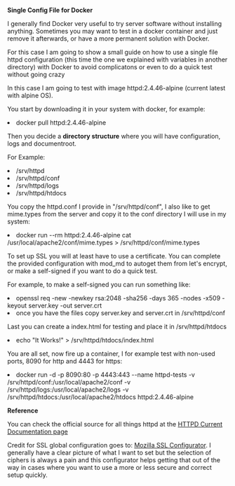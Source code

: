 <b>Single Config File for Docker</b>

<p>I generally find Docker very useful to try server software without installing anything. Sometimes you may want to test in a docker container and just remove it afterwards, or have a more permanent solution with Docker.</p>

<p>For this case I am going to show a small guide on how to use a single file httpd configuration (this time the one we explained with variables in another directory) with Docker to avoid complicatons or even to do a quick test without going crazy</p>

<p>In this case I am going to test with image httpd:2.4.46-alpine (current latest with alpine OS).

<p>You start by downloading it in your system with docker, for example:</p>
<li>docker pull httpd:2.4.46-alpine</li>

<p>Then you decide a <b>directory structure</b> where you will have configuration, logs and documentroot.</p>
<p>For Example:</p>
<p>
<li>/srv/httpd</li>
<li>/srv/httpd/conf</li>
<li>/srv/httpd/logs</li>
<li>/srv/httpd/htdocs</li>
</p>

<p>You copy the httpd.conf I provide in "/srv/httpd/conf", I also like to get mime.types from the server and copy it to the conf directory I will use in my system:</p>
<p>
<li>docker run --rm httpd:2.4.46-alpine cat /usr/local/apache2/conf/mime.types > /srv/httpd/conf/mime.types</li>
</p>

<p>To set up SSL you will at least have to use a certificate. You can complete the provided configuration with mod_md to autoget them from let's encrypt, or make a self-signed if you want to do a quick test.</p>

<p>For example, to make a self-signed you can run something like:</p>

<p>
<li>openssl req -new -newkey rsa:2048 -sha256 -days 365 -nodes -x509 -keyout server.key -out server.crt</li>
<li>once you have the files copy server.key and server.crt in /srv/httpd/conf</li>
</p>

<p>Last you can create a index.html for testing and place it in /srv/httpd/htdocs</p>
<p>
<li>echo "It Works!" > /srv/httpd/htdocs/index.html</li>
</p>

<p>You are all set, now fire up a container, I for example test with non-used ports, 8090 for http and 4443 for https:</p>
<p>
<li>docker run -d -p 8090:80 -p 4443:443 --name httpd-tests -v /srv/httpd/conf:/usr/local/apache2/conf -v /srv/httpd/logs:/usr/local/apache2/logs -v /srv/httpd/htdocs:/usr/local/apache2/htdocs httpd:2.4.46-alpine</li>
</p>


<p><b>Reference</b></p>


<p>You can check the official source for all things httpd at the <a href="http://httpd.apache.org/docs/current">HTTPD Current Documentation page</a>

<p>Credit for SSL global configuration goes to: <a href="https://ssl-config.mozilla.org/#server=apache&version=2.4.46&config=intermediate&openssl=1.1.1k&guideline=5.6">Mozilla SSL Configurator</a>. I generally have a clear picture of what I want to set but the selection of ciphers is always a pain and this configurator helps getting that out of the way in cases where you want to use a more or less secure and correct setup quickly.</p>
